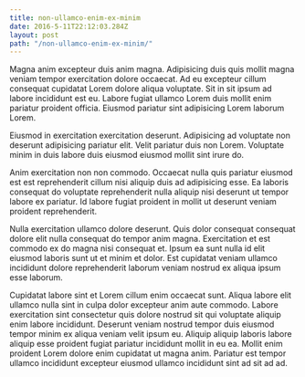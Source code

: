 ```yaml
---
title: non-ullamco-enim-ex-minim
date: 2016-5-11T22:12:03.284Z
layout: post
path: "/non-ullamco-enim-ex-minim/"
---
```


Magna anim excepteur duis anim magna. Adipisicing duis quis mollit magna veniam tempor exercitation dolore occaecat. Ad eu excepteur cillum consequat cupidatat Lorem dolore aliqua voluptate. Sit in sit ipsum ad labore incididunt est eu. Labore fugiat ullamco Lorem duis mollit enim pariatur proident officia. Eiusmod pariatur sint adipisicing Lorem laborum Lorem.

Eiusmod in exercitation exercitation deserunt. Adipisicing ad voluptate non deserunt adipisicing pariatur elit. Velit pariatur duis non Lorem. Voluptate minim in duis labore duis eiusmod eiusmod mollit sint irure do.

Anim exercitation non non commodo. Occaecat nulla quis pariatur eiusmod est est reprehenderit cillum nisi aliquip duis ad adipisicing esse. Ea laboris consequat do voluptate reprehenderit nulla aliquip nisi deserunt ut tempor labore ex pariatur. Id labore fugiat proident in mollit ut deserunt veniam proident reprehenderit.

Nulla exercitation ullamco dolore deserunt. Quis dolor consequat consequat dolore elit nulla consequat do tempor anim magna. Exercitation et est commodo ex do magna nisi consequat et. Ipsum ea sunt nulla id elit eiusmod laboris sunt ut et minim et dolor. Est cupidatat veniam ullamco incididunt dolore reprehenderit laborum veniam nostrud ex aliqua ipsum esse laborum.

Cupidatat labore sint et Lorem cillum enim occaecat sunt. Aliqua labore elit ullamco nulla sint in culpa dolor excepteur anim aute commodo. Labore exercitation sint consectetur quis dolore nostrud sit qui voluptate aliquip enim labore incididunt. Deserunt veniam nostrud tempor duis eiusmod tempor minim ex aliqua veniam velit ipsum eu. Aliquip aliquip laboris labore aliquip esse proident fugiat pariatur incididunt mollit in eu ea. Mollit enim proident Lorem dolore enim cupidatat ut magna anim. Pariatur est tempor ullamco incididunt excepteur eiusmod ullamco incididunt sint ad sit ad ad.